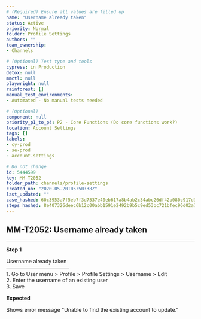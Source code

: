 ```yaml
---
# (Required) Ensure all values are filled up
name: "Username already taken"
status: Active
priority: Normal
folder: Profile Settings
authors: ""
team_ownership: 
- Channels

# (Optional) Test type and tools
cypress: in Production
detox: null
mmctl: null
playwright: null
rainforest: []
manual_test_environments: 
- Automated - No manual tests needed

# (Optional)
component: null
priority_p1_to_p4: P2 - Core Functions (Do core functions work?)
location: Account Settings
tags: []
labels: 
- cy-prod
- se-prod
- account-settings

# Do not change
id: 5444599
key: MM-T2052
folder_path: channels/profile-settings
created_on: "2020-05-20T05:50:38Z"
last_updated: ""
case_hashed: 60c3953a7f5eb7f3d7537e40eb617a8b4ab2c34abc26df42b080c917d35d025de9f18b05fcc1817398195c24484acf9d
steps_hashed: 8e407326deec6b12c00abb1591e2492b9b5c9ed53bc721bfec96d02a78cf8694df99739735e06f0223dec1bb99b0a48b
---
```


## MM-T2052: Username already taken

---

**Step 1**

Username already taken\
————————————\
1\. Go to User menu > Profile > Profile Settings > Username > Edit\
2\. Enter the username of an existing user\
3\. Save

**Expected**

Shows error message "Unable to find the existing account to update."
